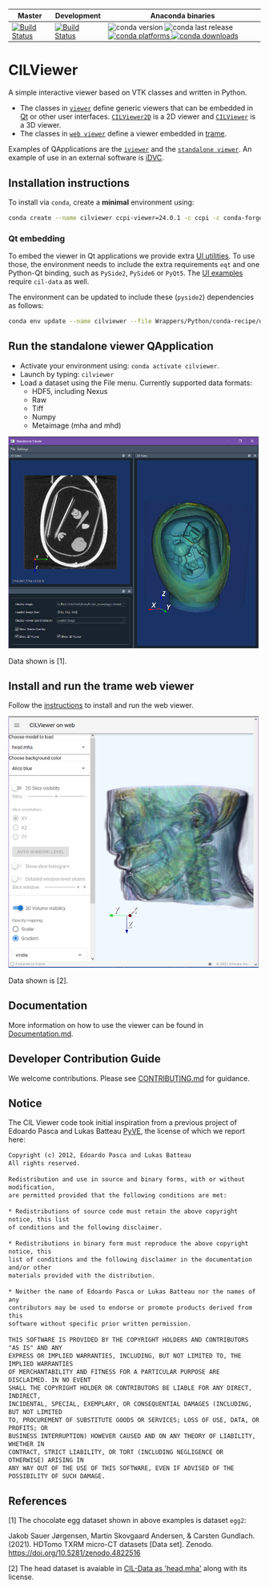 | Master | Development | Anaconda binaries |
|--------|-------------|-------------------|
| [![Build Status](https://anvil.softeng-support.ac.uk/jenkins/buildStatus/icon?job=CILsingle/CCPi-Viewer)](https://anvil.softeng-support.ac.uk/jenkins/job/CILsingle/job/CCPi-Viewer/) | [![Build Status](https://anvil.softeng-support.ac.uk/jenkins/buildStatus/icon?job=CILsingle/CCPi-Viewer-dev)](https://anvil.softeng-support.ac.uk/jenkins/job/CILsingle/job/CCPi-Viewer-dev/) |![conda version](https://anaconda.org/ccpi/ccpi-viewer/badges/version.svg) ![conda last release](https://anaconda.org/ccpi/ccpi-viewer/badges/latest_release_date.svg) [![conda platforms](https://anaconda.org/ccpi/ccpi-viewer/badges/platforms.svg) ![conda downloads](https://anaconda.org/ccpi/ccpi-viewer/badges/downloads.svg)](https://anaconda.org/ccpi/ccpi-viewer) |

# CILViewer
A simple interactive viewer based on VTK classes and written in Python.
- The classes in [`viewer`](Wrappers/Python/ccpi/viewer/) define generic viewers that can be embedded in [Qt](https://www.qt.io/) or other user interfaces. [`CILViewer2D`](Wrappers/Python/ccpi/viewer/CILViewer2D.py) is a 2D viewer and [`CILViewer`](Wrappers/Python/ccpi/viewer/CILViewer.py) is a 3D viewer. 
- The classes in [`web viewer`](Wrappers/Python/ccpi/web_viewer/) define a viewer embedded in [trame](https://kitware.github.io/trame/).

Examples of QApplications are the [`iviewer`](Wrappers/Python/ccpi/viewer/iviewer.py) and the [`standalone viewer`](Wrappers/Python/ccpi/viewer/standalone_viewer.py). An example of use in an external software is [iDVC](https://github.com/TomographicImaging/iDVC).

## Installation instructions
To install via `conda`, create a **minimal** environment using:

```bash
conda create --name cilviewer ccpi-viewer=24.0.1 -c ccpi -c conda-forge
```
### Qt embedding

To embed the viewer in Qt applications we provide extra [UI utilities](Wrappers/Python/ccpi/viewer/ui). To use those, the environment needs to include the extra requirements `eqt` and one Python-Qt binding, such as `PySide2`, `PySide6` or `PyQt5`. The [UI examples](Wrappers/Python/examples/ui_examples) require `cil-data` as well. 

The environment can be updated to include these (`pyside2`) dependencies as follows:
```sh
conda env update --name cilviewer --file Wrappers/Python/conda-recipe/ui_env.yml
```

## Run the standalone viewer QApplication

- Activate your environment using: ``conda activate cilviewer``.
- Launch by typing: `cilviewer`
- Load a dataset using the File menu. Currently supported data formats:
  - HDF5, including Nexus
  - Raw
  - Tiff
  - Numpy
  - Metaimage (mha and mhd)

<img src="Documentation/readme-images/StandaloneViewerEgg.PNG" alt="Your image title" width="500"/>

Data shown is [1].

## Install and run the trame web viewer
Follow the [instructions](https://github.com/vais-ral/CILViewer/tree/master/Wrappers/Python/ccpi/web_viewer) to install and run the web viewer.

<img src="Documentation/readme-images/WebCILViewer3D.PNG" alt="Your image title" width="500"/>

Data shown is [2].

## Documentation
More information on how to use the viewer can be found in [Documentation.md](./Documentation/documentation.md).

## Developer Contribution Guide
We welcome contributions. Please see [CONTRIBUTING.md](./CONTRIBUTING.md) for guidance.

## Notice
The CIL Viewer code took initial inspiration from a previous project of Edoardo Pasca and Lukas Batteau [PyVE](https://sourceforge.net/p/pyve/code/ci/master/tree/PyVE/), the license of which we report here:

```
Copyright (c) 2012, Edoardo Pasca and Lukas Batteau
All rights reserved.

Redistribution and use in source and binary forms, with or without modification, 
are permitted provided that the following conditions are met:

* Redistributions of source code must retain the above copyright notice, this list
of conditions and the following disclaimer.

* Redistributions in binary form must reproduce the above copyright notice, this 
list of conditions and the following disclaimer in the documentation and/or other
materials provided with the distribution.

* Neither the name of Edoardo Pasca or Lukas Batteau nor the names of any 
contributors may be used to endorse or promote products derived from this 
software without specific prior written permission.

THIS SOFTWARE IS PROVIDED BY THE COPYRIGHT HOLDERS AND CONTRIBUTORS "AS IS" AND ANY
EXPRESS OR IMPLIED WARRANTIES, INCLUDING, BUT NOT LIMITED TO, THE IMPLIED WARRANTIES
OF MERCHANTABILITY AND FITNESS FOR A PARTICULAR PURPOSE ARE DISCLAIMED. IN NO EVENT 
SHALL THE COPYRIGHT HOLDER OR CONTRIBUTORS BE LIABLE FOR ANY DIRECT, INDIRECT, 
INCIDENTAL, SPECIAL, EXEMPLARY, OR CONSEQUENTIAL DAMAGES (INCLUDING, BUT NOT LIMITED 
TO, PROCUREMENT OF SUBSTITUTE GOODS OR SERVICES; LOSS OF USE, DATA, OR PROFITS; OR 
BUSINESS INTERRUPTION) HOWEVER CAUSED AND ON ANY THEORY OF LIABILITY, WHETHER IN 
CONTRACT, STRICT LIABILITY, OR TORT (INCLUDING NEGLIGENCE OR OTHERWISE) ARISING IN
ANY WAY OUT OF THE USE OF THIS SOFTWARE, EVEN IF ADVISED OF THE POSSIBILITY OF SUCH DAMAGE.
```

## References
[1] The chocolate egg dataset shown in above examples is dataset `egg2`:

Jakob Sauer Jørgensen, Martin Skovgaard Andersen, & Carsten Gundlach. (2021). HDTomo TXRM micro-CT datasets [Data set]. Zenodo. https://doi.org/10.5281/zenodo.4822516

[2] The head dataset is avaiable in [CIL-Data as 'head.mha'](https://github.com/TomographicImaging/CIL-Data) along with its license.

